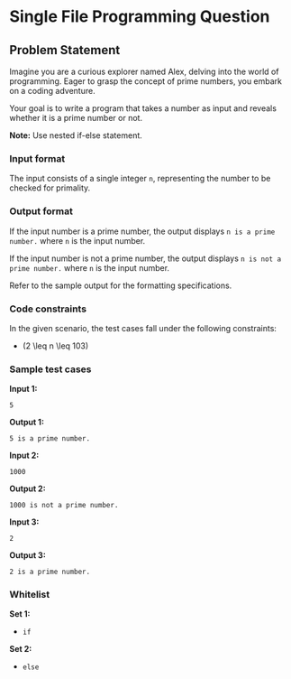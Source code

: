 # Single File Programming Question

## Problem Statement

Imagine you are a curious explorer named Alex, delving into the world of programming. Eager to grasp the concept of prime numbers, you embark on a coding adventure.

Your goal is to write a program that takes a number as input and reveals whether it is a prime number or not.

**Note:** Use nested if-else statement.

### Input format

The input consists of a single integer `n`, representing the number to be checked for primality.

### Output format

If the input number is a prime number, the output displays `n is a prime number.` where `n` is the input number.

If the input number is not a prime number, the output displays `n is not a prime number.` where `n` is the input number.

Refer to the sample output for the formatting specifications.

### Code constraints

In the given scenario, the test cases fall under the following constraints:

- (2 \\leq n \\leq 103)

### Sample test cases

**Input 1:**

```
5
```

**Output 1:**

```
5 is a prime number.
```

**Input 2:**

```
1000
```

**Output 2:**

```
1000 is not a prime number.
```

**Input 3:**

```
2
```

**Output 3:**

```
2 is a prime number.
```

### Whitelist

**Set 1:**

- `if`

**Set 2:**

- `else`
